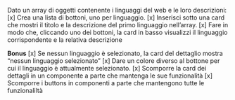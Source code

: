 Dato un array di oggetti contenente i linguaggi del web e le loro descrizioni:
[x] Crea una lista di bottoni, uno per  linguaggio.
[x] Inserisci sotto una card che mostri il titolo e la descrizione del primo linguaggio nell’array.
[x] Fare in modo che, cliccando uno dei bottoni, la card in basso visualizzi il linguaggio corrispondente e la relativa descrizione

**Bonus**
[x] Se nessun linguaggio è selezionato, la card del dettaglio mostra “nessun linguaggio selezionato”
[x] Dare un colore diverso al bottone per cui il linguaggio è attualmente selezionato.
[x] Scomporre la card dei dettagli in un componente a parte che mantenga le sue funzionalità
[x] Scomporre i buttons in componenti a parte che mantengono tutte le funzionaliltà